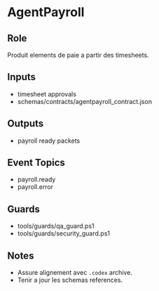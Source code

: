 # AgentPayroll

## Role
Produit elements de paie a partir des timesheets.

## Inputs
- timesheet approvals
- schemas/contracts/agentpayroll_contract.json

## Outputs
- payroll ready packets

## Event Topics
- payroll.ready
- payroll.error

## Guards
- tools/guards/qa_guard.ps1
- tools/guards/security_guard.ps1

## Notes
- Assure alignement avec `.codex` archive.
- Tenir a jour les schemas references.
